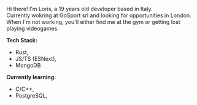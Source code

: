 Hi there! I'm Loris, a 19 years old developer based in Italy.  
Currently wokring at GoSport srl and looking for opportunities in London.  
When I'm not working, you'll either find me at the gym or getting lost playing videogames.

**Tech Stack:**
 - Rust,
 - JS/TS (ESNext),
 - MongoDB

**Currently learning:**
 - C/C++,
 - PostgreSQL,
